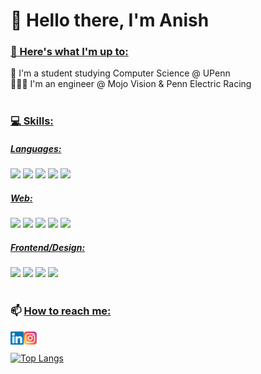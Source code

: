 # 👋 Hello there, I'm Anish 

### <u> 🔭 Here's what I'm up to: </u> <br /> 
🏫 I'm a student studying Computer Science @ UPenn <br /> 👨🏽‍💻 I'm an engineer @ Mojo Vision & Penn Electric Racing
<br /> 
<br /> 
### <u> 💻 Skills: </u> <br /> 
##### <u> Languages: </u>
![](https://img.shields.io/badge/Java-ED8B00?style=for-the-badge&logo=java&logoColor=white)
![](https://img.shields.io/badge/C-00599C?style=for-the-badge&logo=c&logoColor=white)
![](https://img.shields.io/badge/C%2B%2B-00599C?style=for-the-badge&logo=c%2B%2B&logoColor=white)
![](https://img.shields.io/badge/Python-3776AB?style=for-the-badge&logo=python&logoColor=white)
![](https://img.shields.io/badge/JavaScript-F7DF1E?style=for-the-badge&logo=javascript&logoColor=black)
##### <u> Web: </u>
![](https://img.shields.io/badge/Express.js-404D59?style=for-the-badge)
![](https://img.shields.io/badge/Flask-000000?style=for-the-badge&logo=flask&logoColor=white)
![](https://img.shields.io/badge/Amazon_AWS-232F3E?style=for-the-badge&logo=amazon-aws&logoColor=white)
![](https://img.shields.io/badge/Heroku-430098?style=for-the-badge&logo=heroku&logoColor=white)
![](https://img.shields.io/badge/Amazon%20DynamoDB-4053D6?style=for-the-badge&logo=Amazon%20DynamoDB&logoColor=white)
##### <u> Frontend/Design: </u>
![](https://img.shields.io/badge/HTML5-E34F26?style=for-the-badge&logo=html5&logoColor=white)
![](https://img.shields.io/badge/CSS-239120?&style=for-the-badge&logo=css3&logoColor=white)
![](https://img.shields.io/badge/Bootstrap-563D7C?style=for-the-badge&logo=bootstrap&logoColor=white)
![](https://img.shields.io/badge/Adobe%20Illustrator-FF9A00?style=for-the-badge&logo=adobe%20illustrator&logoColor=white)
<br />
<br />
### 📫 <u> How to reach me: </u><br /> 
<a href="https://www.linkedin.com/in/anishagrawa1/"><img align="left" src="https://raw.githubusercontent.com/anishxyz/anishxyz/main/images/linkedin.svg" alt="Anish | LinkedIn" width="21px"/></a>
<a href="https://instagram.com/anishagrawal.jpg"><img align="left" src="https://raw.githubusercontent.com/anishxyz/anishxyz/main/images/instagram.svg" alt="Anish | Instagram" width="21px"/></a>
<br /> 
<br /> 
[![Top Langs](https://github-readme-stats.vercel.app/api/top-langs/?username=anishxyz&layout=compact&theme=github_dark)](https://github.com/anishxyz)

<!--
**anishxyz/anishxyz** is a ✨ _special_ ✨ repository because its `README.md` (this file) appears on your GitHub profile.

Here are some ideas to get you started:

- 🔭 I’m currently working on ...
- 🌱 I’m currently learning ...
- 👯 I’m looking to collaborate on ...
- 🤔 I’m looking for help with ...
- 💬 Ask me about ...
- 📫 How to reach me: ...
- 😄 Pronouns: ...
- ⚡ Fun fact: ...
-->
